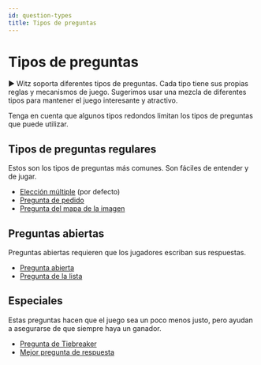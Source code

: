 ```yaml
---
id: question-types
title: Tipos de preguntas
---
```


# Tipos de preguntas

► Witz soporta diferentes tipos de preguntas. Cada tipo tiene sus propias reglas y mecanismos de juego.
Sugerimos usar una mezcla de diferentes tipos para mantener el juego interesante y atractivo.

Tenga en cuenta que algunos tipos redondos limitan los tipos de preguntas que puede utilizar.

## Tipos de preguntas regulares

Estos son los tipos de preguntas más comunes. Son fáciles de entender y de jugar.

- [Elección múltiple](001-multiple-choice.md) (por defecto)
- [Pregunta de pedido](003-order-question.md)
- [Pregunta del mapa de la imagen](004-image-map.md)

## Preguntas abiertas

Preguntas abiertas requieren que los jugadores escriban sus respuestas.

- [Pregunta abierta](002-open-question.md)
- [Pregunta de la lista](005-list-question.md)

## Especiales

Estas preguntas hacen que el juego sea un poco menos justo, pero ayudan a asegurarse de que siempre haya un ganador.

- [Pregunta de Tiebreaker](006-tiebreaker-question.md)
- [Mejor pregunta de respuesta](007-best-answer-question.md)
